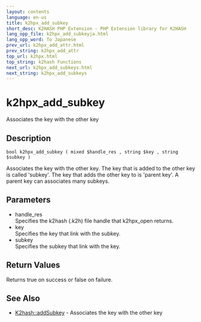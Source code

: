 ```yaml
---
layout: contents
language: en-us
title: k2hpx_add_subkey
short_desc: K2HASH PHP Extension - PHP Extension library for K2HASH
lang_opp_file: k2hpx_add_subkeyja.html
lang_opp_word: To Japanese
prev_url: k2hpx_add_attr.html
prev_string: k2hpx_add_attr
top_url: k2hpx.html
top_string: k2hash Functions
next_url: k2hpx_add_subkeys.html
next_string: k2hpx_add_subkeys
---
```


# k2hpx_add_subkey
Associates the key with the other key

## Description

```
bool k2hpx_add_subkey ( mixed $handle_res , string $key , string $subkey )
```

Associates the key with the other key. The key that is added to the other key is called 'subkey'. The key that adds the other key to is 'parent key'. A parent key can associates many subkeys. 

## Parameters
- handle_res  
Specifies the k2hash (.k2h) file handle that k2hpx_open returns.
- key  
Specifies the key that link with the subkey.
- subkey  
Specifies the subkey that link with the key.

## Return Values
Returns true on success or false on failure. 

## See Also
- [K2hash::addSubkey](k2h_addsubkey.html) - Associates the key with the other key

